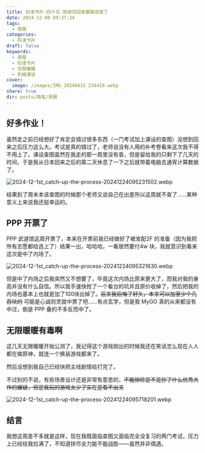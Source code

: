 ```yaml
---
title: 码凌书片·四十五·旅游完回来要跟进度了
date: 2024-12-08 09:37:24
tags:
  - 周报
categories:
  - 码凌书片
draft: false
keywords:
  - 周报
  - 码凌书片
  - 无限暖暖
  - 机械课设
cover:
  image: /images/IMG_20240415_234419.webp
share: true
dir: posts/随笔/周报
---
```


## 好多作业！

虽然走之前已经想好了肯定会错过很多东西（一门考试加上课设的查图）没想到回来之后压力这么大。考试是真的错过了，老师说没有人用的补考卷看来这次我不得不用上了。课设查图虽然在我走的那一周里没有查，但是留给我的只剩下了几天的时间，于是我从日本回来之后的第二天休息了一下之后就带着电脑去通宵计算数据了。

![2024-12-1st_catch-up-the-process-20241224095231502.webp](/images/2024-12-1st_catch-up-the-process-20241224095231502.webp)

结果到了周末本该查图的时候那个老师又说自己在出差所以这周就不查了……某种意义上来说我还挺幸运的。

## PPP 开票了

PPP 武道馆这周开票了，本来在开票前我已经做好了被发配2F 的准备（因为我把所有志愿都给选上了）结果一出，哈哈哈，一看居然要付4w 块，我就意识到看来这次是中了内场了。

![2024-12-1st_catch-up-the-process-20241224095321630.webp](/images/2024-12-1st_catch-up-the-process-20241224095321630.webp)

但是中了内场之后我突然又不想要了，毕竟这次内场比原来更大了，而我对我的身高并没有什么自信。所以我手速快抢了一个看台的坑并且原价收掉了，然后把我的内场也基本上也就是加了100块出掉了。~~后来我后悔了好久，本来可以加至少个几百块的~~ 可能是心诚则灵就中票了吧……有点玄学，但是我 MyGO 真的从来都没有中过，倒是 PPP 叠的不多反而中了。

## 无限暖暖有毒啊

这几天无限暖暖开始公测了，我记得这个游戏刚出的时候我还在笑话怎么现在人人都在做原神，就连一个换装游戏都来了。

然后没想到我自己已经快把主线剧情给打完了。

不过别的不说，有些场景设计还是非常有意思的，~~不能排除是不是抄了什么优秀大作的嫌疑，但是我玩的游戏太少了实在是看不出来~~ 

![2024-12-1st_catch-up-the-process-20241224095718201.webp](/images/2024-12-1st_catch-up-the-process-20241224095718201.webp)

## 结言

我想这周差不多就是这样，现在我既面临查图又面临完全没复习的两门考试，压力上已经给我拉满了，不知道拼尽全力能不能战胜——虽然并非偶遇。